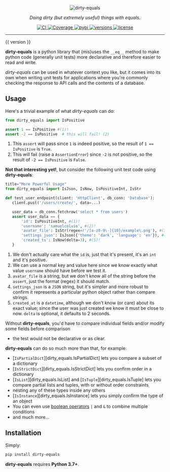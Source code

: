 <p align="center">
  <img src="/img/logo-text.svg" alt="dirty-equals">
</p>
<p align="center">
  <em>Doing dirty (but extremely useful) things with equals.</em>
</p>
<p align="center">
  <a href="https://github.com/samuelcolvin/dirty-equals/actions?query=event%3Apush+branch%3Amain+workflow%3ACI">
    <img src="https://github.com/samuelcolvin/dirty-equals/workflows/CI/badge.svg?event=push" alt="CI">
  </a>
  <a href="https://codecov.io/gh/samuelcolvin/dirty-equals">
    <img src="https://codecov.io/gh/samuelcolvin/dirty-equals/branch/main/graph/badge.svg" alt="Coverage">
  </a>
  <a href="https://pypi.python.org/pypi/dirty-equals">
    <img src="https://img.shields.io/pypi/v/dirty-equals.svg" alt="pypi">
  </a>
  <a href="https://github.com/samuelcolvin/dirty-equals">
    <img src="https://img.shields.io/pypi/pyversions/dirty-equals.svg" alt="versions">
  </a>
  <a href="https://github.com/samuelcolvin/dirty-equals/blob/main/LICENSE">
    <img src="https://img.shields.io/github/license/samuelcolvin/dirty-equals.svg" alt="license">
  </a>
</p>

---

{{ version }}

**dirty-equals** is a python library that (mis)uses the `__eq__` method to make python code (generally unit tests)
more declarative and therefore easier to read and write.

*dirty-equals* can be used in whatever context you like, but it comes into its own when writing unit tests for
applications where you're commonly checking the response to API calls and the contents of a database.

## Usage

Here's a trivial example of what *dirty-equals* can do:

```{.py title="Trival Usage" test="false"}
from dirty_equals import IsPositive

assert 1 == IsPositive #(1)!
assert -2 == IsPositive  # this will fail! (2)
```

1. This `assert` will pass since `1` is indeed positive, so the result of `1 == IsPositive` is `True`.
2. This will fail (raise a `AssertionError`) since `-2` is not positive, 
   so the result of `-2 == IsPositive` is `False`.

**Not that interesting yet!**, but consider the following unit test code using **dirty-equals**:

```py
title="More Powerful Usage"
from dirty_equals import IsJson, IsNow, IsPositiveInt, IsStr

def test_user_endpoint(client: 'HttpClient', db_conn: 'Database'): 
   client.pust('/users/create/', data=...)

   user_data = db_conn.fetchrow('select * from users')
   assert user_data == {
       'id': IsPositiveInt, #(1)!
       'username': 'samuelcolvin', #(2)!
       'avatar_file': IsStr(regex=r'/[a-z0-9\-]{10}/example\.png'), #(3)!
       'settings_json': IsJson({'theme': 'dark', 'language': 'en'}), #(4)!
       'created_ts': IsNow(delta=3), #(5)!
   }
```

1. We don't actually care what the `id` is, just that it's present, it's an `int` and it's positive.
2. We can use a normal key and value here since we know exactly what value `username` should have before we test it.
3. `avatar_file` is a string, but we don't know all of the string before the `assert`, 
   just the format (regex) it should match.
4. `settings_json` is a `JSON` string, but it's simpler and more robust to confirm it represents a particular python
   object rather than compare strings.
5. `created_at` is a `datetime`, although we don't know (or care) about its exact value;
   since the user was just created we know it must be close to now. `delta` is optional, it defaults to 2 seconds.

Without **dirty-equals**, you'd have to compare individual fields and/or modify some fields before comparison 
- the test would not be declarative or as clear.

**dirty-equals** can do so much more than that, for example:

* [`IsPartialDict`][dirty_equals.IsPartialDict] lets you compare a subset of a dictionary
* [`IsStrictDict`][dirty_equals.IsStrictDict] lets you confirm order in a dictionary
* [`IsList`][dirty_equals.IsList] and [`IsTuple`][dirty_equals.IsTuple] lets you compare partial lists and tuples, 
  with or without order constraints
* nesting any of these types inside any others
* [`IsInstance`][dirty_equals.IsInstance] lets you simply confirm the type of an object
* You can even use [boolean operators](./usage.md#boolean-logic) `|` and `&` to combine multiple conditions
* and much more...

## Installation

Simply:

```bash
pip install dirty-equals
```

**dirty-equals** requires **Python 3.7+**.

<section>
    <script src="https://jina-docqa-ui.netlify.app/dist/qabot.js"></script>
    <qa-bot
        token="Hlssdx6Kdi9YB22wMXRfFnP_ezdPGHL8dzUBE3f4aiIBEm__fzdfWXrlfShdFjDgdzVNWX_j"
        theme="infer"
        site="https://dirty-equals.helpmanual.io"
        target="_blank"
        orientation="bottom-right"
        title="dirty-equals"
        description="Doing dirty (but extremely useful) things with equals">
        <template>
            <dl>
                <dt>You can ask questions about dirty-equals. Try</dt>
                <dd>Where can dirty-equals be used?</dd>
                <dd>Can i compare a subset of a dictionary?</dd>
                <dd>Does dirty-equals allow comparison with the uninitialized types？</dd>
            </dl>
        </template>
      </qa-bot>
</section>
